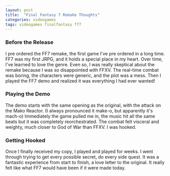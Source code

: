 ```yaml
---
layout: post
title:  "Final Fantasy 7 Remake Thoughts"
categories: videogames
tags: videogames finalfantasy ff7 
---
```


### Before the Release

I pre ordered the FF7 remake, the first game I've pre ordered in a long time.
FF7 was my first JRPG, and it holds a special place in my heart. 
Over time, I've learned to love the genre. 
Even so, I was really skeptical about the remake because I was so disappointed with FFXV.
The real-time combat was boring, the characters were generic, and the plot was a mess. 
Then I played the FF7 demo and realized it was everything I had ever wanted!

### Playing the Demo

The demo starts with the same opening as the original, with the attack on the Mako Reactor. 
(I always pronounced it make-o, but apparently it's mach-o)
Immediately the game pulled me in, the music hit all the same beats but it was completely reorchestrated.
The combat felt visceral and weighty, much closer to God of War than FFXV. 
I was hooked.

### Getting Hooked

Once I finally received my copy, I played and played for weeks. 
I went through trying to get every possible secret, do every side quest. 
It was a fantastic experience from start to finish, a love letter to the original. 
It really felt like what FF7 would have been if it were made today. 
